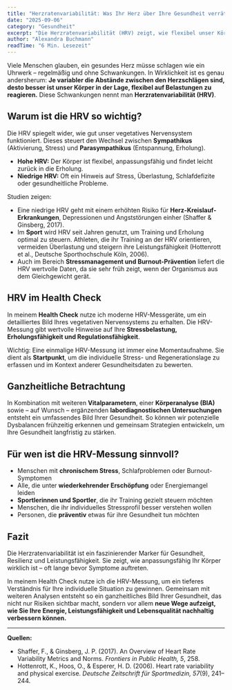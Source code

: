 ```yaml
---
title: "Herzratenvariabilität: Was Ihr Herz über Ihre Gesundheit verrät"  
date: "2025-09-06"  
category: "Gesundheit"  
excerpt: "Die Herzratenvariabilität (HRV) zeigt, wie flexibel unser Körper auf Belastungen reagiert. Im Health Check ist sie ein wertvoller Parameter, um Stress und Regenerationsfähigkeit zu verstehen."  
author: "Alexandra Buchmann"  
readTime: "6 Min. Lesezeit"  
---
```

Viele Menschen glauben, ein gesundes Herz müsse schlagen wie ein Uhrwerk – regelmäßig und ohne Schwankungen. In Wirklichkeit ist es genau andersherum: **Je variabler die Abstände zwischen den Herzschlägen sind, desto besser ist unser Körper in der Lage, flexibel auf Belastungen zu reagieren.** Diese Schwankungen nennt man **Herzratenvariabilität (HRV)**.  

## Warum ist die HRV so wichtig?  

Die HRV spiegelt wider, wie gut unser vegetatives Nervensystem funktioniert. Dieses steuert den Wechsel zwischen **Sympathikus** (Aktivierung, Stress) und **Parasympathikus** (Entspannung, Erholung).  

- **Hohe HRV:** Der Körper ist flexibel, anpassungsfähig und findet leicht zurück in die Erholung.  
- **Niedrige HRV:** Oft ein Hinweis auf Stress, Überlastung, Schlafdefizite oder gesundheitliche Probleme.  

Studien zeigen:  
- Eine niedrige HRV geht mit einem erhöhten Risiko für **Herz-Kreislauf-Erkrankungen**, Depressionen und Angststörungen einher (Shaffer & Ginsberg, 2017).  
- Im **Sport** wird HRV seit Jahren genutzt, um Training und Erholung optimal zu steuern. Athleten, die ihr Training an der HRV orientieren, vermeiden Überlastung und steigern ihre Leistungsfähigkeit (Hottenrott et al., Deutsche Sporthochschule Köln, 2006).  
- Auch im Bereich **Stressmanagement und Burnout-Prävention** liefert die HRV wertvolle Daten, da sie sehr früh zeigt, wenn der Organismus aus dem Gleichgewicht gerät.  

## HRV im Health Check  

In meinem **Health Check** nutze ich moderne HRV-Messgeräte, um ein detailliertes Bild Ihres vegetativen Nervensystems zu erhalten. Die HRV-Messung gibt wertvolle Hinweise auf Ihre **Stressbelastung, Erholungsfähigkeit und Regulationsfähigkeit**.  

Wichtig: Eine einmalige HRV-Messung ist immer eine Momentaufnahme. Sie dient als **Startpunkt**, um die individuelle Stress- und Regenerationslage zu erfassen und im Kontext anderer Gesundheitsdaten zu bewerten.  

## Ganzheitliche Betrachtung  

In Kombination mit weiteren **Vitalparametern**, einer **Körperanalyse (BIA)** sowie – auf Wunsch – ergänzenden **labordiagnostischen Untersuchungen** entsteht ein umfassendes Bild Ihrer Gesundheit. So können wir potenzielle Dysbalancen frühzeitig erkennen und gemeinsam Strategien entwickeln, um Ihre Gesundheit langfristig zu stärken.  

## Für wen ist die HRV-Messung sinnvoll?  

- Menschen mit **chronischem Stress**, Schlafproblemen oder Burnout-Symptomen  
- Alle, die unter **wiederkehrender Erschöpfung** oder Energiemangel leiden  
- **Sportlerinnen und Sportler**, die ihr Training gezielt steuern möchten  
- Menschen, die ihr individuelles Stressprofil besser verstehen wollen  
- Personen, die **präventiv** etwas für ihre Gesundheit tun möchten  

## Fazit  

Die Herzratenvariabilität ist ein faszinierender Marker für Gesundheit, Resilienz und Leistungsfähigkeit. Sie zeigt, wie anpassungsfähig Ihr Körper wirklich ist – oft lange bevor Symptome auftreten.  

In meinem Health Check nutze ich die HRV-Messung, um ein tieferes Verständnis für Ihre individuelle Situation zu gewinnen. Gemeinsam mit weiteren Analysen entsteht so ein ganzheitliches Bild Ihrer Gesundheit, das nicht nur Risiken sichtbar macht, sondern vor allem **neue Wege aufzeigt, wie Sie Ihre Energie, Leistungsfähigkeit und Lebensqualität nachhaltig verbessern können.**  

---

**Quellen:**  
- Shaffer, F., & Ginsberg, J. P. (2017). An Overview of Heart Rate Variability Metrics and Norms. *Frontiers in Public Health, 5*, 258.  
- Hottenrott, K., Hoos, O., & Esperer, H. D. (2006). Heart rate variability and physical exercise. *Deutsche Zeitschrift für Sportmedizin, 57*(9), 241–244.  
